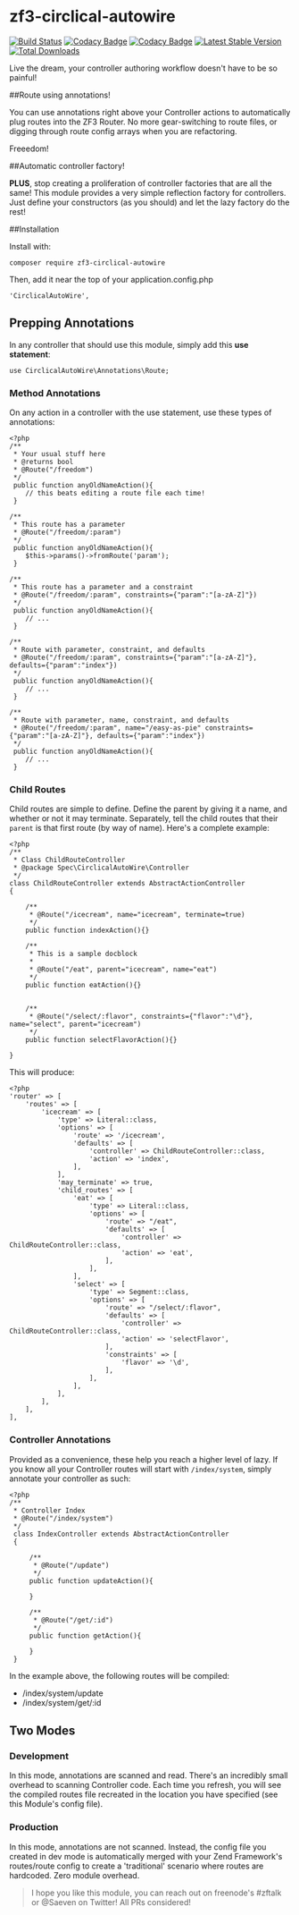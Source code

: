 # zf3-circlical-autowire
[![Build Status](https://travis-ci.org/Saeven/zf3-circlical-autowire.svg?branch=master)](https://travis-ci.org/Saeven/zf3-circlical-autowire)
[![Codacy Badge](https://api.codacy.com/project/badge/Grade/488fcf3040df4fa4b3ab4b2c15ad5752)](https://www.codacy.com/app/alemaire/zf3-circlical-autowire?utm_source=github.com&amp;utm_medium=referral&amp;utm_content=Saeven/zf3-circlical-autowire&amp;utm_campaign=Badge_Grade)
[![Codacy Badge](https://api.codacy.com/project/badge/Coverage/488fcf3040df4fa4b3ab4b2c15ad5752)](https://www.codacy.com/app/alemaire/zf3-circlical-autowire?utm_source=github.com&amp;utm_medium=referral&amp;utm_content=Saeven/zf3-circlical-autowire&amp;utm_campaign=Badge_Coverage)
[![Latest Stable Version](https://poser.pugx.org/saeven/zf3-circlical-autowire/v/stable)](https://packagist.org/packages/saeven/zf3-circlical-autowire)
[![Total Downloads](https://poser.pugx.org/saeven/zf3-circlical-autowire/downloads)](https://packagist.org/packages/saeven/zf3-circlical-autowire)


Live the dream, your controller authoring workflow doesn't have to be so painful!
  
##Route using annotations!

You can use annotations right above your Controller actions to automatically plug routes into the ZF3 Router.  No more gear-switching 
to route files, or digging through route config arrays when you are refactoring.

Freeedom!

##Automatic controller factory!

**PLUS**, stop creating a proliferation of controller factories that are all the same!
This module provides a very simple reflection factory for controllers.  Just define your constructors (as you should)
and let the lazy factory do the rest!


##Installation

Install with:

    composer require zf3-circlical-autowire
    
Then, add it near the top of your application.config.php

    'CirclicalAutoWire',
    
    
## Prepping Annotations

In any controller that should use this module, simply add this **use statement**:

    use CirclicalAutoWire\Annotations\Route;
    
### Method Annotations
    
On any action in a controller with the use statement, use these types of annotations:

    <?php
    /**
     * Your usual stuff here
     * @returns bool
     * @Route("/freedom")
     */
     public function anyOldNameAction(){
        // this beats editing a route file each time!
     }
     
    /**
     * This route has a parameter
     * @Route("/freedom/:param")
     */
     public function anyOldNameAction(){
        $this->params()->fromRoute('param');
     }
     
    /**
     * This route has a parameter and a constraint
     * @Route("/freedom/:param", constraints={"param":"[a-zA-Z]"})
     */
     public function anyOldNameAction(){
        // ...
     }
     
    /**
     * Route with parameter, constraint, and defaults
     * @Route("/freedom/:param", constraints={"param":"[a-zA-Z]"}, defaults={"param":"index"})
     */
     public function anyOldNameAction(){
        // ...
     }
     
    /**
     * Route with parameter, name, constraint, and defaults
     * @Route("/freedom/:param", name="/easy-as-pie" constraints={"param":"[a-zA-Z]"}, defaults={"param":"index"})
     */
     public function anyOldNameAction(){
        // ...
     }
     
     
### Child Routes
     
Child routes are simple to define.  Define the parent by giving it a name, and whether or not it may terminate.  Separately, tell the child routes that their `parent` is that first route (by way of name).  Here's a complete example:

    <?php
    /**
     * Class ChildRouteController
     * @package Spec\CirclicalAutoWire\Controller
     */
    class ChildRouteController extends AbstractActionController
    {
    
        /**
         * @Route("/icecream", name="icecream", terminate=true)
         */
        public function indexAction(){}
    
        /**
         * This is a sample docblock
         *
         * @Route("/eat", parent="icecream", name="eat")
         */
        public function eatAction(){}
    
    
        /**
         * @Route("/select/:flavor", constraints={"flavor":"\d"}, name="select", parent="icecream")
         */
        public function selectFlavorAction(){}
    
    }

This will produce:

    <?php
    'router' => [
        'routes' => [
            'icecream' => [
                'type' => Literal::class,
                'options' => [
                    'route' => '/icecream',
                    'defaults' => [
                        'controller' => ChildRouteController::class,
                        'action' => 'index',
                    ],
                ],
                'may_terminate' => true,
                'child_routes' => [
                    'eat' => [
                        'type' => Literal::class,
                        'options' => [
                            'route' => "/eat",
                            'defaults' => [
                                'controller' => ChildRouteController::class,
                                'action' => 'eat',
                            ],
                        ],
                    ],
                    'select' => [
                        'type' => Segment::class,
                        'options' => [
                            'route' => "/select/:flavor",
                            'defaults' => [
                                'controller' => ChildRouteController::class,
                                'action' => 'selectFlavor',
                            ],
                            'constraints' => [
                                'flavor' => '\d',
                            ],
                        ],
                    ],
                ],
            ],
        ],
    ],

      
      
     
     
### Controller Annotations

Provided as a convenience, these help you reach a higher level of lazy.  If you know all your Controller routes will start 
with `/index/system`, simply annotate your controller as such:

    <?php
    /**
     * Controller Index
     * @Route("/index/system")
     */
     class IndexController extends AbstractActionController
     {
     
         /**
          * @Route("/update")
          */
         public function updateAction(){
         
         }
         
         /**
          * @Route("/get/:id")
          */
         public function getAction(){
         
         }
     }

In the example above, the following routes will be compiled:

* /index/system/update
* /index/system/get/:id

## Two Modes

### Development

In this mode, annotations are scanned and read.  There's an incredibly small overhead to scanning Controller code.  Each time you refresh,
you will see the compiled routes file recreated in the location you have specified (see this Module's config file).

### Production

In this mode, annotations are not scanned.  Instead, the config file you created in dev mode is automatically merged with your Zend Framework's
 routes/route config to create a 'traditional' scenario where routes are hardcoded.  Zero module overhead.
 

> I hope you like this module, you can reach out on freenode's #zftalk or @Saeven on Twitter!  All PRs considered!